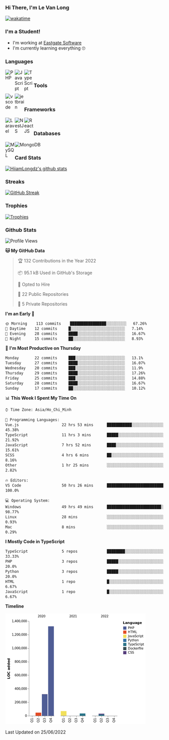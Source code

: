 ### Hi There, I'm Le Van Long 

[![wakatime](https://wakatime.com/badge/user/6843c55a-2a06-4fcd-8ddd-3f4718f8cf4d.svg)](https://wakatime.com/@6843c55a-2a06-4fcd-8ddd-3f4718f8cf4d)

### I'm a Student!
- I'm working at [Eastgate Software](https://eastgate-software.com/)
- I'm currently learning everything 🙄

### Languages
<img align="left" alt="PHP" src="https://img.icons8.com/dusk/64/000000/php-logo.png" width="30px"/>
<img align="left" alt="JavaScript" src="https://img.icons8.com/dusk/64/000000/javascript.png" width="30px"/>
<img align="left" alt="TypeScript" src="https://img.icons8.com/typescript" width="30px" />
<br />

### Tools
<img align="left" alt="vscode" src="https://img.icons8.com/dusk/64/000000/visual-studio-code-2019.png" width="30px"/>
<img align="left" alt="jetbrain" src="https://camo.githubusercontent.com/8268dcfb76697dd53286590ec9b4385d7a0b89ce/68747470733a2f2f63646e2e6a7364656c6976722e6e65742f6e706d2f73696d706c652d69636f6e734076332f69636f6e732f6a6574627261696e732e737667" width="30px"/>
<br />

### Frameworks
<img align="left" alt="Laravel" src="https://img.icons8.com/ios/50/000000/laravel.png" width="30px"/>
<img align="left" alt="NestJS" src="https://d33wubrfki0l68.cloudfront.net/e937e774cbbe23635999615ad5d7732decad182a/26072/logo-small.ede75a6b.svg" width="30px" />
<img align="left" alt="ReactJS" src="https://img.icons8.com/dusk/64/000000/react.png" width="30px" />
<br />

### Databases
<img align="left" alt="MySQL" src="https://img.icons8.com/ios-filled/50/000000/mysql-logo.png" width="30px"/>
<img align="left" alt="MongoDB" src="https://webimages.mongodb.com/_com_assets/cms/kpo5kblefbjq79065-Horizontal_Default.svg?auto=format%252Ccompress" height="30px" />
<br />

### Card Stats
[![HiiamLongdz's github stats](https://github-readme-stats.vercel.app/api?username=Eliitme&show_icons=true&theme=default)](#CardStats)

### Streaks
[![GitHub Streak](http://github-readme-streak-stats.herokuapp.com?user=Eliitme)](#Streaks)

### Trophies
[![Trophies](https://github-profile-trophy.vercel.app/?username=Eliitme&margin-w=10&theme=discord)](#Trophies)

### Github Stats
<!--START_SECTION:waka-->
![Profile Views](http://img.shields.io/badge/Profile%20Views-1-blue)

**🐱 My GitHub Data** 

> 🏆 132 Contributions in the Year 2022
 > 
> 📦 95.1 kB Used in GitHub's Storage 
 > 
> 💼 Opted to Hire
 > 
> 📜 22 Public Repositories 
 > 
> 🔑 5 Private Repositories  
 > 
**I'm an Early 🐤** 

```text
🌞 Morning    113 commits    ████████████████░░░░░░░░░   67.26% 
🌆 Daytime    12 commits     █░░░░░░░░░░░░░░░░░░░░░░░░   7.14% 
🌃 Evening    28 commits     ████░░░░░░░░░░░░░░░░░░░░░   16.67% 
🌙 Night      15 commits     ██░░░░░░░░░░░░░░░░░░░░░░░   8.93%

```
📅 **I'm Most Productive on Thursday** 

```text
Monday       22 commits     ███░░░░░░░░░░░░░░░░░░░░░░   13.1% 
Tuesday      27 commits     ████░░░░░░░░░░░░░░░░░░░░░   16.07% 
Wednesday    20 commits     ███░░░░░░░░░░░░░░░░░░░░░░   11.9% 
Thursday     29 commits     ████░░░░░░░░░░░░░░░░░░░░░   17.26% 
Friday       25 commits     ███░░░░░░░░░░░░░░░░░░░░░░   14.88% 
Saturday     28 commits     ████░░░░░░░░░░░░░░░░░░░░░   16.67% 
Sunday       17 commits     ██░░░░░░░░░░░░░░░░░░░░░░░   10.12%

```


📊 **This Week I Spent My Time On** 

```text
⌚︎ Time Zone: Asia/Ho_Chi_Minh

💬 Programming Languages: 
Vue.js                   22 hrs 53 mins      ███████████░░░░░░░░░░░░░░   45.38% 
TypeScript               11 hrs 3 mins       █████░░░░░░░░░░░░░░░░░░░░   21.92% 
JavaScript               7 hrs 52 mins       ████░░░░░░░░░░░░░░░░░░░░░   15.61% 
SCSS                     4 hrs 6 mins        ██░░░░░░░░░░░░░░░░░░░░░░░   8.16% 
Other                    1 hr 25 mins        ░░░░░░░░░░░░░░░░░░░░░░░░░   2.82%

🔥 Editors: 
VS Code                  50 hrs 26 mins      █████████████████████████   100.0%

💻 Operating System: 
Windows                  49 hrs 49 mins      ████████████████████████░   98.77% 
Linux                    28 mins             ░░░░░░░░░░░░░░░░░░░░░░░░░   0.93% 
Mac                      8 mins              ░░░░░░░░░░░░░░░░░░░░░░░░░   0.29%

```

**I Mostly Code in TypeScript** 

```text
TypeScript               5 repos             ████████░░░░░░░░░░░░░░░░░   33.33% 
PHP                      3 repos             █████░░░░░░░░░░░░░░░░░░░░   20.0% 
Python                   3 repos             █████░░░░░░░░░░░░░░░░░░░░   20.0% 
HTML                     1 repo              █░░░░░░░░░░░░░░░░░░░░░░░░   6.67% 
JavaScript               1 repo              █░░░░░░░░░░░░░░░░░░░░░░░░   6.67%

```


**Timeline**

![Chart not found](https://raw.githubusercontent.com/Eliitme/Eliitme/master/charts/bar_graph.png) 


 Last Updated on 25/06/2022
<!--END_SECTION:waka-->
